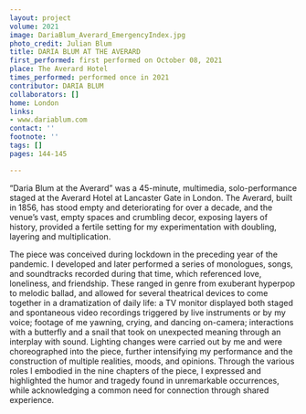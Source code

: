 ```yaml
---
layout: project
volume: 2021
image: DariaBlum_Averard_EmergencyIndex.jpg
photo_credit: Julian Blum
title: DARIA BLUM AT THE AVERARD
first_performed: first performed on October 08, 2021
place: The Averard Hotel
times_performed: performed once in 2021
contributor: DARIA BLUM
collaborators: []
home: London
links:
- www.dariablum.com
contact: ''
footnote: ''
tags: []
pages: 144-145

---
```


“Daria Blum at the Averard” was a 45-minute, multimedia, solo-performance staged at the Averard Hotel at Lancaster Gate in London. The Averard, built in 1856, has stood empty and deteriorating for over a decade, and the venue’s vast, empty spaces and crumbling decor, exposing layers of history, provided a fertile setting for my experimentation with doubling, layering and multiplication.

The piece was conceived during lockdown in the preceding year of the pandemic. I developed and later performed a series of monologues, songs, and soundtracks recorded during that time, which referenced love, loneliness, and friendship. These ranged in genre from exuberant hyperpop to melodic ballad, and allowed for several theatrical devices to come together in a dramatization of daily life: a TV monitor displayed both staged and spontaneous video recordings triggered by live instruments or by my voice; footage of me yawning, crying, and dancing on-camera; interactions with a butterfly and a snail that took on unexpected meaning through an interplay with sound. Lighting changes were carried out by me and were choreographed into the piece, further intensifying my performance and the construction of multiple realities, moods, and opinions. Through the various roles I embodied in the nine chapters of the piece, I expressed and highlighted the humor and tragedy found in unremarkable occurrences, while acknowledging a common need for connection through shared experience.
